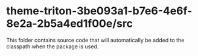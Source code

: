 # theme-triton-3be093a1-b7e6-4e6f-8e2a-2b5a4ed1f00e/src

This folder contains source code that will automatically be added to the classpath when
the package is used.
